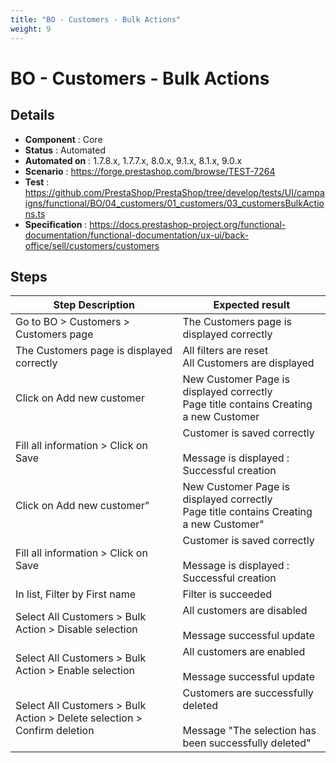 ```yaml
---
title: "BO - Customers - Bulk Actions"
weight: 9
---
```


# BO - Customers - Bulk Actions
## Details
* **Component** : Core
* **Status** : Automated
* **Automated on** : 1.7.8.x, 1.7.7.x, 8.0.x, 9.1.x, 8.1.x, 9.0.x
* **Scenario** : https://forge.prestashop.com/browse/TEST-7264
* **Test** : https://github.com/PrestaShop/PrestaShop/tree/develop/tests/UI/campaigns/functional/BO/04_customers/01_customers/03_customersBulkActions.ts
* **Specification** : https://docs.prestashop-project.org/functional-documentation/functional-documentation/ux-ui/back-office/sell/customers/customers

## Steps
| Step Description | Expected result |
| ----- | ----- |
| Go to BO > Customers > Customers page | The Customers page is displayed correctly |
| The Customers page is displayed correctly | All filters are reset<br>All Customers are displayed |
| Click on Add new customer | New Customer Page is displayed correctly<br>Page title contains Creating a new Customer |
| Fill all information > Click on Save | Customer is saved correctly<br><br>Message is displayed : Successful creation |
| Click on Add new customer" | New Customer Page is displayed correctly<br>Page title contains Creating a new Customer" |
| Fill all information > Click on Save | Customer is saved correctly<br><br>Message is displayed : Successful creation |
| In list, Filter by First name | Filter is succeeded |
| Select All Customers > Bulk Action > Disable selection | All customers are disabled<br><br>Message successful update |
| Select All Customers > Bulk Action > Enable selection | All customers are enabled<br><br>Message successful update |
| Select All Customers > Bulk Action > Delete selection > Confirm deletion | Customers are successfully deleted<br><br>Message "The selection has been successfully deleted" |
